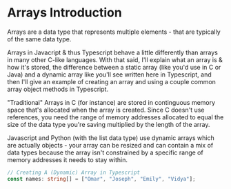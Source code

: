 # Arrays Introduction

Arrays are a data type that represents multiple elements - that are typically of the same data type.

Arrays in Javacript & thus Typescript behave a little differently than arrays in many other C-like languages.
With that said, I'll explain what an array is & how it's stored, the difference between a static array
(like you'd use in C or Java) and a dynamic array like you'll see written here in Typescript, and then I'll give an
example of creating an array and using a couple common array object methods in Typescript.

"Traditional" Arrays in C (for instance) are stored in continguous memory space that's allocated when the array is
created. Since C doesn't use references, you need the range of memory addresses allocated to equal the size of the
data type you're saving multiplied by the length of the array.

Javascript and Python (with the list data type) use dynamic arrays which are actually objects - your array can be
resized and can contain a mix of data types because the array isn't constrained by a specific range of memory
addresses it needs to stay within.

```ts
// Creating A (Dynamic) Array in Typescript
const names: string[] = ["Omar", "Joseph", "Emily", "Vidya"];
```
